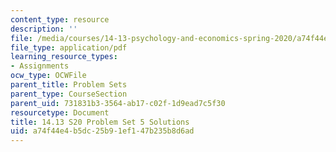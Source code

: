 ```yaml
---
content_type: resource
description: ''
file: /media/courses/14-13-psychology-and-economics-spring-2020/a74f44e4b5dc25b91ef147b235b8d6ad_MIT14_13s20_pset5sol.pdf
file_type: application/pdf
learning_resource_types:
- Assignments
ocw_type: OCWFile
parent_title: Problem Sets
parent_type: CourseSection
parent_uid: 731831b3-3564-ab17-c02f-1d9ead7c5f30
resourcetype: Document
title: 14.13 S20 Problem Set 5 Solutions
uid: a74f44e4-b5dc-25b9-1ef1-47b235b8d6ad
---
```

